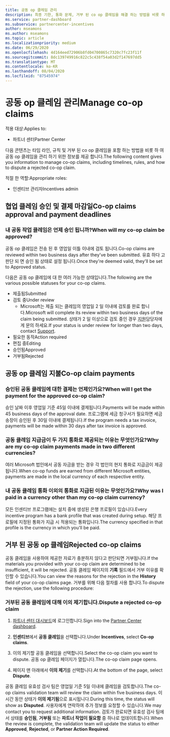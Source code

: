 ```yaml
---
title: 공동 op 클레임 관리
description: 최종 기한, 통화 문제, 거부 된 co op 클레임을 해결 하는 방법을 비롯 하 여 공동 작업 클레임 프로세스를 이해 합니다.
ms.service: partner-dashboard
ms.subservice: partnercenter-incentives
author: mseamons
ms.author: mseamons
ms.topic: article
ms.localizationpriority: medium
ms.date: 06/29/2020
ms.openlocfilehash: 4d164eed72906b8fd04700865c7320c7fc23f11f
ms.sourcegitcommit: 8dc139749916c822c5c438f54a03d2f147697dd5
ms.translationtype: MT
ms.contentlocale: ko-KR
ms.lasthandoff: 08/04/2020
ms.locfileid: "87545974"
---
```

# <a name="manage-co-op-claims"></a><span data-ttu-id="614bf-103">공동 op 클레임 관리</span><span class="sxs-lookup"><span data-stu-id="614bf-103">Manage co-op claims</span></span>

<span data-ttu-id="614bf-104">적용 대상:</span><span class="sxs-lookup"><span data-stu-id="614bf-104">Applies to:</span></span>

- <span data-ttu-id="614bf-105">파트너 센터</span><span class="sxs-lookup"><span data-stu-id="614bf-105">Partner Center</span></span>

<span data-ttu-id="614bf-106">다음 콘텐츠는 타임 라인, 규칙 및 거부 된 co op 클레임을 포함 하는 방법을 비롯 하 여 공동 op 클레임을 관리 하기 위한 정보를 제공 합니다.</span><span class="sxs-lookup"><span data-stu-id="614bf-106">The following content gives you information to manage co-op claims, including timelines, rules, and how to dispute a rejected co-op claim.</span></span>

<span data-ttu-id="614bf-107">적절 한 역할:</span><span class="sxs-lookup"><span data-stu-id="614bf-107">Appropriate roles:</span></span>

- <span data-ttu-id="614bf-108">인센티브 관리자</span><span class="sxs-lookup"><span data-stu-id="614bf-108">Incentives admin</span></span>

## <a name="co-op-claims-approval-and-payment-deadlines"></a><span data-ttu-id="614bf-109">협업 클레임 승인 및 결제 마감일</span><span class="sxs-lookup"><span data-stu-id="614bf-109">Co-op claims approval and payment deadlines</span></span>

### <a name="when-will-my-co-op-claim-be-approved"></a><span data-ttu-id="614bf-110">내 공동 작업 클레임은 언제 승인 됩니까?</span><span class="sxs-lookup"><span data-stu-id="614bf-110">When will my co-op claim be approved?</span></span>

<span data-ttu-id="614bf-111">공동 op 클레임은 전송 된 후 영업일 이틀 이내에 검토 됩니다.</span><span class="sxs-lookup"><span data-stu-id="614bf-111">Co-op claims are reviewed within two business days after they've been submitted.</span></span> <span data-ttu-id="614bf-112">유효 하다 고 판단 되 면 승인 됨 상태로 설정 됩니다.</span><span class="sxs-lookup"><span data-stu-id="614bf-112">Once they're deemed valid, they'll be set to Approved status.</span></span>  

<span data-ttu-id="614bf-113">다음은 공동 op 클레임에 대 한 여러 가능한 상태입니다.</span><span class="sxs-lookup"><span data-stu-id="614bf-113">The following are the various possible statuses for your co-op claims.</span></span>

- <span data-ttu-id="614bf-114">제출됨</span><span class="sxs-lookup"><span data-stu-id="614bf-114">Submitted</span></span>
- <span data-ttu-id="614bf-115">검토 중</span><span class="sxs-lookup"><span data-stu-id="614bf-115">Under review</span></span>
  - <span data-ttu-id="614bf-116">Microsoft는 제출 되는 클레임의 영업일 2 일 이내에 검토를 완료 합니다.</span><span class="sxs-lookup"><span data-stu-id="614bf-116">Microsoft will complete its review within two business days of the claim being submitted.</span></span> <span data-ttu-id="614bf-117">상태가 2 일 이상으로 검토 중인 경우 [지원](https://partner.microsoft.com/dashboard/support/incentives/servicerequests?category=incentives)담당자에 게 문의 하세요.</span><span class="sxs-lookup"><span data-stu-id="614bf-117">If your status is under review for longer than two days, contact [Support](https://partner.microsoft.com/dashboard/support/incentives/servicerequests?category=incentives).</span></span>
- <span data-ttu-id="614bf-118">필요한 동작</span><span class="sxs-lookup"><span data-stu-id="614bf-118">Action required</span></span>
- <span data-ttu-id="614bf-119">편집 중</span><span class="sxs-lookup"><span data-stu-id="614bf-119">Editing</span></span>
- <span data-ttu-id="614bf-120">승인됨</span><span class="sxs-lookup"><span data-stu-id="614bf-120">Approved</span></span>
- <span data-ttu-id="614bf-121">거부됨</span><span class="sxs-lookup"><span data-stu-id="614bf-121">Rejected</span></span>

## <a name="co-op-claim-payments"></a><span data-ttu-id="614bf-122">공동 op 클레임 지불</span><span class="sxs-lookup"><span data-stu-id="614bf-122">Co-op claim payments</span></span>

### <a name="when-will-i-get-the-payment-for-the-approved-co-op-claim"></a><span data-ttu-id="614bf-123">승인된 공동 클레임에 대한 결제는 언제인가요?</span><span class="sxs-lookup"><span data-stu-id="614bf-123">When will I get the payment for the approved co-op claim?</span></span>

<span data-ttu-id="614bf-124">승인 날짜 이후 영업일 기준 45일 이내에 결제됩니다.</span><span class="sxs-lookup"><span data-stu-id="614bf-124">Payments will be made within 45 business days of the approval date.</span></span> <span data-ttu-id="614bf-125">프로그램에 세금 청구서가 필요하면 세금 송장이 승인된 후 30일 이내에 결제됩니다.</span><span class="sxs-lookup"><span data-stu-id="614bf-125">If the program needs a tax invoice, payments will be made within 30 days after tax invoice is approved.</span></span>

### <a name="why-are-my-co-op-claim-payments-made-in-two-different-currencies"></a><span data-ttu-id="614bf-126">공동 클레임 지급금이 두 가지 통화로 제공되는 이유는 무엇인가요?</span><span class="sxs-lookup"><span data-stu-id="614bf-126">Why are my co-op claim payments made in two different currencies?</span></span>

<span data-ttu-id="614bf-127">여러 Microsoft 법인에서 공동 자금을 받는 경우 각 법인의 현지 통화로 지급금이 제공됩니다.</span><span class="sxs-lookup"><span data-stu-id="614bf-127">When co-op funds are earned from different Microsoft entities, payments are made in the local currency of each respective entity.</span></span>  

### <a name="why-was-i-paid-in-a-currency-other-than-my-co-op-claim-currency"></a><span data-ttu-id="614bf-128">내 공동 클레임 통화 이외의 통화로 지급된 이유는 무엇인가요?</span><span class="sxs-lookup"><span data-stu-id="614bf-128">Why was I paid in a currency other than my co-op claim currency?</span></span>

<span data-ttu-id="614bf-129">모든 인센티브 프로그램에는 설치 중에 생성된 은행 프로필이 있습니다.</span><span class="sxs-lookup"><span data-stu-id="614bf-129">Every incentive program has a bank profile that was created during setup.</span></span> <span data-ttu-id="614bf-130">해당 프로필에 지정된 통화가 지급 시 적용되는 통화입니다.</span><span class="sxs-lookup"><span data-stu-id="614bf-130">The currency specified in that profile is the currency in which you’ll be paid.</span></span>

## <a name="rejected-co-op-claims"></a><span data-ttu-id="614bf-131">거부 된 공동 op 클레임</span><span class="sxs-lookup"><span data-stu-id="614bf-131">Rejected co-op claims</span></span>

<span data-ttu-id="614bf-132">공동 클레임을 사용하여 제공한 자료가 충분하지 않다고 판단되면 거부됩니다.</span><span class="sxs-lookup"><span data-stu-id="614bf-132">If the materials you provided with your co-op claim are determined to be insufficient, it will be rejected.</span></span> <span data-ttu-id="614bf-133">공동 클레임 페이지의 **기록** 필드에서 거부 이유를 확인할 수 있습니다.</span><span class="sxs-lookup"><span data-stu-id="614bf-133">You can view the reasons for the rejection in the **History** field of your co-op claims page.</span></span> <span data-ttu-id="614bf-134">거부를 위해 다음 절차를 사용 합니다.</span><span class="sxs-lookup"><span data-stu-id="614bf-134">To dispute the rejection, use the following procedure:</span></span>

### <a name="dispute-a-rejected-co-op-claim"></a><span data-ttu-id="614bf-135">거부된 공동 클레임에 대해 이의 제기합니다.</span><span class="sxs-lookup"><span data-stu-id="614bf-135">Dispute a rejected co-op claim</span></span>

1. <span data-ttu-id="614bf-136">[파트너 센터 대시보드](https://partner.microsoft.com/dashboard/)에 로그인합니다.</span><span class="sxs-lookup"><span data-stu-id="614bf-136">Sign into the [Partner Center dashboard](https://partner.microsoft.com/dashboard/).</span></span>

2. <span data-ttu-id="614bf-137">**인센티브**에서 **공동 클레임**을 선택합니다.</span><span class="sxs-lookup"><span data-stu-id="614bf-137">Under **Incentives**, select **Co-op claims**.</span></span>

3. <span data-ttu-id="614bf-138">이의 제기할 공동 클레임을 선택합니다.</span><span class="sxs-lookup"><span data-stu-id="614bf-138">Select the co-op claim you want to dispute.</span></span> <span data-ttu-id="614bf-139">공동 op 클레임 페이지가 열립니다.</span><span class="sxs-lookup"><span data-stu-id="614bf-139">The co-op claim page opens.</span></span>

4. <span data-ttu-id="614bf-140">페이지 맨 아래에서 **이의 제기**를 선택합니다.</span><span class="sxs-lookup"><span data-stu-id="614bf-140">At the bottom of the page, select **Dispute**.</span></span>

<span data-ttu-id="614bf-141">공동 클레임 유효성 검사 팀은 영업일 기준 5일 이내에 클레임을 검토합니다.</span><span class="sxs-lookup"><span data-stu-id="614bf-141">The co-op claims validation team will review the claim within five business days.</span></span> <span data-ttu-id="614bf-142">이 시간 동안 상태가 **이의 제기됨**으로 표시됩니다.</span><span class="sxs-lookup"><span data-stu-id="614bf-142">During this time, the status will show as **Disputed**.</span></span> <span data-ttu-id="614bf-143">사용자에게 연락하여 추가 정보를 요청할 수 있습니다.</span><span class="sxs-lookup"><span data-stu-id="614bf-143">We may contact you to request additional information.</span></span> <span data-ttu-id="614bf-144">검토가 완료되면 유효성 검사 팀에서 상태를 **승인됨**, **거부됨** 또는 **파트너 작업이 필요함** 중 하나로 업데이트합니다.</span><span class="sxs-lookup"><span data-stu-id="614bf-144">When the review is complete, the validation team will update the status to either **Approved**, **Rejected**, or **Partner Action Required**.</span></span>
